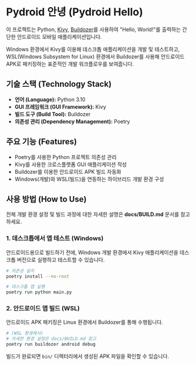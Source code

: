 # Pydroid 안녕 (Pydroid Hello)

이 프로젝트는 Python, [Kivy](https://kivy.org/), [Buildozer](https://github.com/kivy/buildozer)를 사용하여 "Hello, World!"를 출력하는 간단한 안드로이드 모바일 애플리케이션입니다.

Windows 환경에서 Kivy를 이용해 데스크톱 애플리케이션을 개발 및 테스트하고, WSL(Windows Subsystem for Linux) 환경에서 Buildozer를 사용해 안드로이드 APK로 패키징하는 표준적인 개발 워크플로우를 보여줍니다.

## 기술 스택 (Technology Stack)

*   **언어 (Language):** Python 3.10
*   **GUI 프레임워크 (GUI Framework):** Kivy
*   **빌드 도구 (Build Tool):** Buildozer
*   **의존성 관리 (Dependency Management):** Poetry

## 주요 기능 (Features)

*   Poetry를 사용한 Python 프로젝트 의존성 관리
*   Kivy를 사용한 크로스플랫폼 GUI 애플리케이션 작성
*   Buildozer를 이용한 안드로이드 APK 빌드 자동화
*   Windows(개발)와 WSL(빌드)을 연동하는 하이브리드 개발 환경 구성

## 사용 방법 (How to Use)

전체 개발 환경 설정 및 빌드 과정에 대한 자세한 설명은 **docs/BUILD.md** 문서를 참고하세요.

### 1. 데스크톱에서 앱 테스트 (Windows)

안드로이드용으로 빌드하기 전에, Windows 개발 환경에서 Kivy 애플리케이션을 데스크톱 버전으로 실행하고 테스트할 수 있습니다.

```bash
# 의존성 설치
poetry install --no-root

# 데스크톱 앱 실행
poetry run python main.py
```

### 2. 안드로이드 앱 빌드 (WSL)

안드로이드 APK 패키징은 Linux 환경에서 Buildozer를 통해 수행됩니다.

```bash
# (WSL 환경에서)
# 자세한 환경 설정은 docs/BUILD.md 참고
poetry run buildozer android debug
```

빌드가 완료되면 `bin/` 디렉터리에서 생성된 APK 파일을 확인할 수 있습니다.
